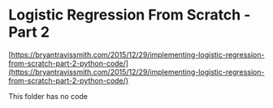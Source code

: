 # Logistic Regression From Scratch - Part 2

[https://bryantravissmith.com/2015/12/29/implementing-logistic-regression-from-scratch-part-2-python-code/](https://bryantravissmith.com/2015/12/29/implementing-logistic-regression-from-scratch-part-2-python-code/)

This folder has no code